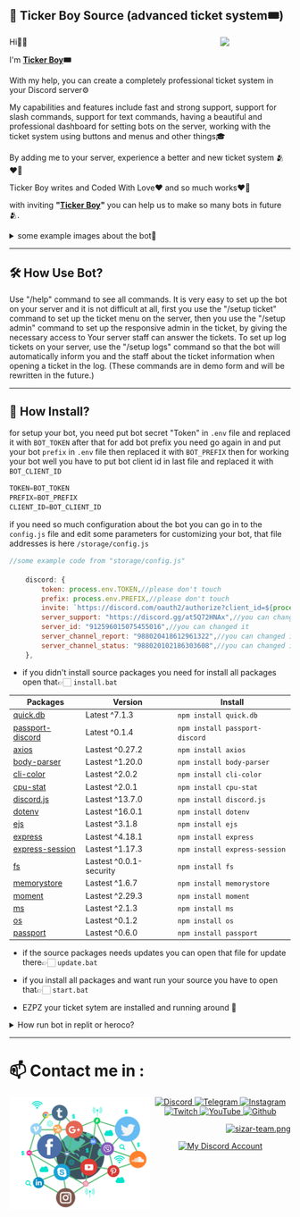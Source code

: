 

## 🎫 Ticker Boy Source (advanced ticket system🎟)
  <a href="https://discord.com/oauth2/authorize?client_id=905297556836343849&scope=bot+applications.commands&permissions=2080374975">
    <img align="right" src = "https://cdn.discordapp.com/avatars/905297556836343849/0b1cd53d9c7d499861a5c138b6e80403.webp?size=4096" width=25% >
  </a>

Hi👋🏻

I'm **[Ticker Boy](https://discord.com/oauth2/authorize?client_id=905297556836343849&scope=bot+applications.commands&permissions=2080374975)🎟**

With my help, you can create a completely professional ticket system in your Discord server⚙️

My capabilities and features include fast and strong support, support for slash commands, support for text commands, having a beautiful and professional dashboard for setting bots on the server, working with the ticket system using buttons and menus and other things🎓

By adding me to your server, experience a better and new ticket system 🫂❤️‍🔥

Ticker Boy writes and Coded With Love❤️ and so much works❤️‍🔥

with inviting **"[Ticker Boy](https://discord.com/oauth2/authorize?client_id=905297556836343849&scope=bot+applications.commands&permissions=2080374975)"** you can help us to make so many bots in future🫂.   

<details><summary> some example images about the bot📌 </summary>


---

**👌🏻Perfect Help Menu For Members:**

  <a href="http://sobhan.epizy.com/">
    <img align="center" src="https://media.discordapp.net/attachments/906230974319300638/1041798984676683876/Discord___cmd___Persian_Czar_Test_Server_-_Google_Chrome_23_08_1401_11_05_20_..png?width=411&height=559" width = 40% />
  </a>

---

**⚒️Worked With Advanced Button Systems:**

  <a href="http://sobhan.epizy.com/">
    <img align="center" src="https://media.discordapp.net/attachments/906230974319300638/1041799572005064704/Discord___cmd___Persian_Czar_Test_Server_-_Google_Chrome_23_08_1401_11_07_57_..png" width = 40% />
    <img align="center" src="https://media.discordapp.net/attachments/906230974319300638/1041799783402184797/Captures_23_08_1401_11_09_40_..png" width = 40% />
  </a>

---

**💻Easy To Setup:**

  <a href="http://sobhan.epizy.com">
    <img align="center" src ="https://media.discordapp.net/attachments/906230974319300638/1056493508929798154/Discord___cmd___Ticker_Boy_Support_-_Google_Chrome_12_25_2022_12_08_39_PM.png?width=411&height=390" width = 40% />
  </a>

</details>

---

## 🛠 How Use Bot?
Use "/help" command to see all commands. It is very easy to set up the bot on your server and it is not difficult at all, first you use the "/setup ticket" command to set up the ticket menu on the server, then you use the "/setup admin" command to set up the responsive admin in the ticket, by giving the necessary access to Your server staff can answer the tickets. To set up log tickets on your server, use the "/setup logs" command so that the bot will automatically inform you and the staff about the ticket information when opening a ticket in the log. (These commands are in demo form and will be rewritten in the future.)

---

## 🍴 How Install?

for setup your bot, you need put bot secret "Token" in `.env` file and replaced it with `BOT_TOKEN` after that for add bot prefix you need go again in and put your bot `prefix` in `.env` file then replaced it with `BOT_PREFIX` then for working your bot well you have to put bot client id in last file and replaced it with `BOT_CLIENT_ID` 
```js
TOKEN=BOT_TOKEN
PREFIX=BOT_PREFIX
CLIENT_ID=BOT_CLIENT_ID
```

if you need so much configuration about the bot you can go in to the `config.js` file and edit some parameters for customizing your bot, that file addresses is here `/storage/config.js`
```js
//some example code from "storage/config.js"

    discord: {
        token: process.env.TOKEN,//please don't touch 
        prefix: process.env.PREFIX,//please don't touch 
        invite: `https://discord.com/oauth2/authorize?client_id=${process.env.CLIENT_ID}&scope=bot+applications.commands+identify+guilds+applications.commands.permissions.update&permissions=2080374975`,//please don't touch 
        server_support: "https://discord.gg/at5Q72HNAx",//you can changed it
        server_id: "912596015075455016",//you can changed it
        server_channel_report: "988020418612961322",//you can changed it
        server_channel_status: "988020102186303608",//you can changed it     
    },

```

- if you didn't install source packages you need for install all packages open that👉🏻 `install.bat`

Packages  |  Version  |  Install
------------- | ------------- | -------------
[quick.db](https://www.npmjs.com/package/quick.db)  | Latest ^7.1.3  | `npm install quick.db`
[passport-discord](https://www.npmjs.com/package/passport-discord) | Latest ^0.1.4  | `npm install passport-discord`
[axios](https://www.npmjs.com/package/axios) | Lastest ^0.27.2 | `npm install axios`
[body-parser](https://www.npmjs.com/package/body-parser) | Lastest ^1.20.0 | `npm install body-parser`
[cli-color](https://www.npmjs.com/package/cli-color) | Lastest ^2.0.2 | `npm install cli-color`
[cpu-stat](https://www.npmjs.com/package/cpu-stat) | Lastest ^2.0.1 | `npm install cpu-stat`
[discord.js](https://www.npmjs.com/package/discord.js) | Lastest ^13.7.0 | `npm install discord.js`
[dotenv](https://www.npmjs.com/package/dotenv) | Lastest ^16.0.1 | `npm install dotenv`
[ejs](https://www.npmjs.com/package/ejs) | Lastest ^3.1.8 | `npm install ejs`
[express](https://www.npmjs.com/package/express) | Lastest ^4.18.1 | `npm install express`
[express-session](https://www.npmjs.com/package/express-session) | Lastest ^1.17.3 | `npm install express-session`
[fs](https://www.npmjs.com/package/fs) | Lastest ^0.0.1-security | `npm install fs`
[memorystore](https://www.npmjs.com/package/memorystore) | Lastest ^1.6.7 | `npm install memorystore`
[moment](https://www.npmjs.com/package/moment) | Lastest ^2.29.3 | `npm install moment`
[ms](https://www.npmjs.com/package/ms) | Lastest ^2.1.3 | `npm install ms`
[os](https://www.npmjs.com/package/os) | Lastest ^0.1.2 | `npm install os`
[passport](https://www.npmjs.com/package/passport) | Lastest ^0.6.0 | `npm install passport`


- if the source packages needs updates you can open that file for update there👉🏻 `update.bat`

- if you install all packages and want run your source you have to open that👉🏻 `start.bat`

- EZPZ your ticket sytem are installed and running around 🕺

<details><summary> How run bot in replit or heroco? </summary>

that was so easy, after you click that buttons👇🏻 you will create some project like this source with importing this source🎓 and after that with installing bot packages, and place bot some important objects run your bot.
<p align="center">

  <a href="https://heroku.com/deploy?template=https://github.com/Sobhan-SRZA/Ticker-Boy/">
    <img align="center" alt="Deploy on Herokucd" src ="https://www.herokucdn.com/deploy/button.svg" >
  </a>

  <a href="https://glitch.com/edit/#!/import/github/Sobhan-SRZA/Ticker-Boy/">
    <img align="center" alt="Remix on Glitch" src ="https://cdn.glitch.com/2703baf2-b643-4da7-ab91-7ee2a2d00b5b%2Fremix-button.svg" >
  </a>

  <a href="https://repl.it/github/Sobhan-SRZA/Ticker-Boy/">
    <img align="center" alt="Use on Replit" src ="https://repl.it/badge/github/Sobhan-SRZA/Ticker-Boy/" >
  </a>
</p>
</details>

---

# **📫 Contact me in :** &nbsp;

<p align="center">
  <a href="https://zil.ink/sobhan.srza">
    <img align="left" src ="https://raw.githubusercontent.com/Sobhan-SRZA/Sobhan-SRZA/main/source/social-media.png" width = 50% >
  </a>
  <a href="https://discord.gg/WMhke7BW7J">
    <img alt="Discord" src="https://img.shields.io/static/v1?message=Discord&logo=discord&label=&color=7289d9&logoColor=white&labelColor=&style=flat" height="30" />
  </a>
  <a href="https://t.me/pc_clubs">
    <img alt="Telegram" src="https://img.shields.io/static/v1?message=Telegram&logo=telegram&label=&color=229ED9&logoColor=white&labelColor=&style=flat" height="30" />
  </a>
  <a href="https://www.instagram.com/pc__clubs/">
    <img alt="Instagram" src="https://img.shields.io/static/v1?message=Instagram&logo=instagram&label=&color=C13584&logoColor=white&labelColor=&style=flat" height="30" />
  </a>
  </a>
  <a href="https://www.twitch.tv/sobhan_srza">
    <img alt="Twitch" src="https://img.shields.io/static/v1?message=Twitch&logo=twitch&label=&color=6441A4&logoColor=white&labelColor=&style=flat" height="30" />
  </a>
  <a href="https://b2n.ir/pc-club">
    <img alt="YouTube" src="https://img.shields.io/static/v1?message=YouTube&logo=youtube&label=&color=FF0000&logoColor=white&labelColor=&style=flat" height="30" />
  </a>
  <a href="https://github.com/Sobhan-SRZA">
    <img alt="Github" src="https://img.shields.io/static/v1?message=Github&logo=github&label=&color=000000&logoColor=white&labelColor=&style=flat" height="30" />
  </a>
</p>
<p align="right">
  <a href="https://discord.gg/WMhke7BW7J" target="_blank"> 
    <img src="https://discord.com/api/guilds/912596015075455016/widget.png?style=banner2" alt="sizar-team.png">
  </a>
</p>
<p align="center">
  <a href="https://discord.com/users/831934465609302056" target="_blank">
    <img alt="My Discord Account" src="https://discord.c99.nl/widget/theme-1/831934465609302056.png"  />
  </a>
</p>
